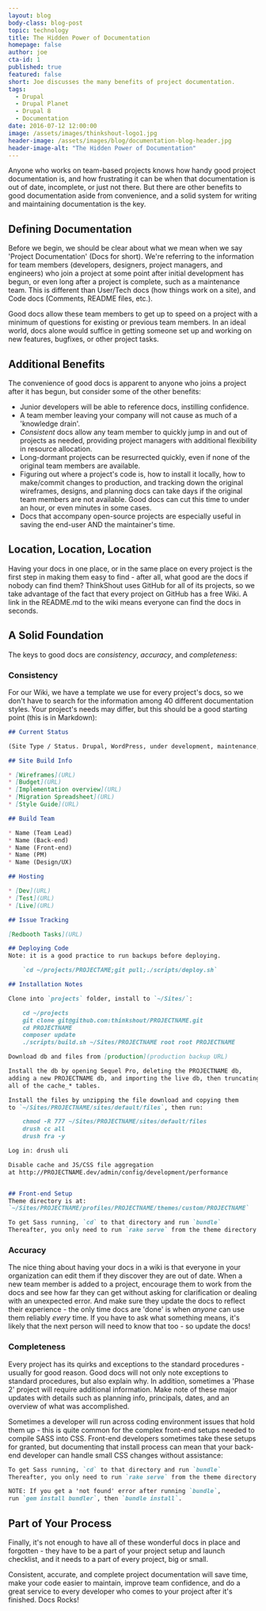 ```yaml
---
layout: blog
body-class: blog-post
topic: technology
title: The Hidden Power of Documentation
homepage: false
author: joe
cta-id: 1
published: true
featured: false
short: Joe discusses the many benefits of project documentation.
tags:
  - Drupal
  - Drupal Planet
  - Drupal 8
  - Documentation
date: 2016-07-12 12:00:00
image: /assets/images/thinkshout-logo1.jpg
header-image: /assets/images/blog/documentation-blog-header.jpg
header-image-alt: "The Hidden Power of Documentation"
---
```


Anyone who works on team-based projects knows how handy good project documentation is, and how frustrating it can be when that documentation is out of date, incomplete, or just not there. But there are other benefits to good documentation aside from convenience, and a solid system for writing and maintaining documentation is the key.

## Defining Documentation

Before we begin, we should be clear about what we mean when we say 'Project Documentation' (Docs for short). We're referring to the information for team members (developers, designers, project managers, and engineers) who join a project at some point after initial development has begun, or even long after a project is complete, such as a maintenance team. This is different than User/Tech docs (how things work on a site), and Code docs (Comments, README files, etc.). 

Good docs allow these team members to get up to speed on a project with a minimum of questions for existing or previous team members. In an ideal world, docs alone would suffice in getting someone set up and working on new features, bugfixes, or other project tasks.

## Additional Benefits

The convenience of good docs is apparent to anyone who joins a project after it has begun, but consider some of the other benefits:

* Junior developers will be able to reference docs, instilling confidence.
* A team member leaving your company will not cause as much of a 'knowledge drain'.
* _Consistent_ docs allow any team member to quickly jump in and out of projects as needed, providing project managers with additional flexibility in resource allocation.
* Long-dormant projects can be resurrected quickly, even if none of the original team members are available.
* Figuring out where a project's code is, how to install it locally, how to make/commit changes to production, and tracking down the original wireframes, designs, and planning docs can take days if the original team members are not available. Good docs can cut this time to under an hour, or even minutes in some cases.
* Docs that accompany open-source projects are especially useful in saving the end-user AND the maintainer's time.

## Location, Location, Location

Having your docs in one place, or in the same place on every project is the first step in making them easy to find - after all, what good are the docs if nobody can find them? ThinkShout uses GitHub for all of its projects, so we take advantage of the fact that every project on GitHub has a free Wiki. A link in the README.md to the wiki means everyone can find the docs in seconds.

## A Solid Foundation

The keys to good docs are _consistency_, _accuracy_, and _completeness_:

### Consistency

For our Wiki, we have a template we use for every project's docs, so we don't have to search for the information among 40 different documentation styles. Your project's needs may differ, but this should be a good starting point (this is in Markdown):

~~~markdown
## Current Status

(Site Type / Status. Drupal, WordPress, under development, maintenance, etc...)

## Site Build Info

* [Wireframes](URL)
* [Budget](URL)
* [Implementation overview](URL)
* [Migration Spreadsheet](URL)
* [Style Guide](URL)

## Build Team

* Name (Team Lead)
* Name (Back-end)
* Name (Front-end)
* Name (PM)
* Name (Design/UX)

## Hosting

* [Dev](URL)
* [Test](URL)
* [Live](URL)

## Issue Tracking

[Redbooth Tasks](URL)

## Deploying Code  
Note: it is a good practice to run backups before deploying.

    `cd ~/projects/PROJECTAME;git pull;./scripts/deploy.sh`  

## Installation Notes

Clone into `projects` folder, install to `~/Sites/`:

    cd ~/projects
    git clone git@github.com:thinkshout/PROJECTNAME.git
    cd PROJECTNAME
    composer update
    ./scripts/build.sh ~/Sites/PROJECTNAME root root PROJECTNAME

Download db and files from [production](production backup URL)

Install the db by opening Sequel Pro, deleting the PROJECTNAME db,  
adding a new PROJECTNAME db, and importing the live db, then truncating  
all of the cache_* tables. 

Install the files by unzipping the file download and copying them  
to `~/Sites/PROJECTNAME/sites/default/files`, then run:  

    chmod -R 777 ~/Sites/PROJECTNAME/sites/default/files
    drush cc all
    drush fra -y

Log in: drush uli

Disable cache and JS/CSS file aggregation   
at http://PROJECTNAME.dev/admin/config/development/performance


## Front-end Setup  
Theme directory is at:  
`~/Sites/PROJECTNAME/profiles/PROJECTNAME/themes/custom/PROJECTNAME`

To get Sass running, `cd` to that directory and run `bundle`  
Thereafter, you only need to run `rake serve` from the theme directory.

~~~

### Accuracy

The nice thing about having your docs in a wiki is that everyone in your organization can edit them if they discover they are out of date. When a new team member is added to a project, encourage them to work from the docs and see how far they can get without asking for clarification or dealing with an unexpected error. And make sure they update the docs to reflect their experience - the only time docs are 'done' is when _anyone_ can use them reliably _every_ time. If you have to ask what something means, it's likely that the next person will need to know that too - so update the docs!

### Completeness

Every project has its quirks and exceptions to the standard procedures - usually for good reason. Good docs will not only note exceptions to standard procedures, but also explain why. In addition, sometimes a 'Phase 2' project will require additional information. Make note of these major updates with details such as planning info, principals, dates, and an overview of what was accomplished.

Sometimes a developer will run across coding environment issues that hold them up - this is quite common for the complex front-end setups needed to compile SASS into CSS. Front-end developers sometimes take these setups for granted, but documenting that install process can mean that your back-end developer can handle small CSS changes without assistance:

~~~markdown
To get Sass running, `cd` to that directory and run `bundle`  
Thereafter, you only need to run `rake serve` from the theme directory.

NOTE: If you get a 'not found' error after running `bundle`,  
run `gem install bundler`, then `bundle install`.
~~~

## Part of Your Process

Finally, it's not enough to have all of these wonderful docs in place and forgotten - they have to be a part of your project setup and launch checklist, and it needs to a part of every project, big or small.

Consistent, accurate, and complete project documentation will save time, make your code easier to maintain, improve team confidence, and do a great service to every developer who comes to your project after it's finished. Docs Rocks!

